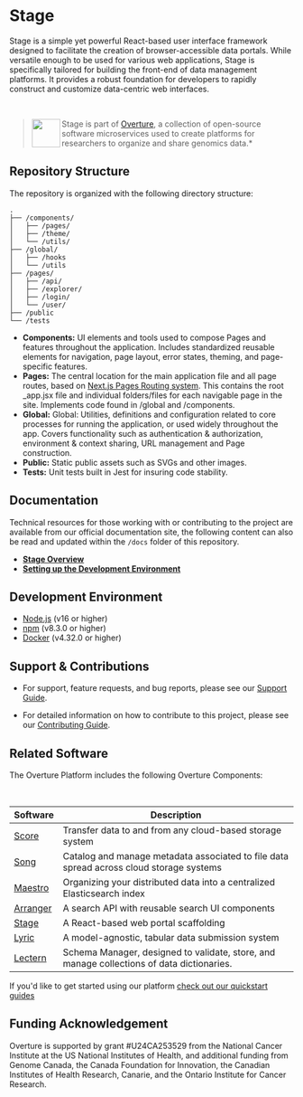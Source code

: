 # Stage

Stage is a simple yet powerful React-based user interface framework designed to facilitate the creation of browser-accessible data portals. While versatile enough to be used for various web applications, Stage is specifically tailored for building the front-end of data management platforms. It provides a robust foundation for developers to rapidly construct and customize data-centric web interfaces.

</br>

> <div>
> <img align="left" src="ov-logo.png" height="50"/>
> </div>
>
> Stage is part of [Overture](https://www.overture.bio/), a collection of open-source software microservices used to create platforms for researchers to organize and share genomics data.\*

## Repository Structure

The repository is organized with the following directory structure:

```
.
├── /components/
│   ├── /pages/
│   ├── /theme/
│   └── /utils/
├── /global/
│   ├── /hooks
│   └── /utils
├── /pages/
│   ├── /api/
│   ├── /explorer/
│   ├── /login/
│   └── /user/
├── /public
└── /tests
```

- **Components:** UI elements and tools used to compose Pages and features throughout the application. Includes standardized reusable elements for navigation, page layout, error states, theming, and page-specific features.
- **Pages:** The central location for the main application file and all page routes, based on [Next.js Pages Routing system](https://nextjs.org/docs/pages/building-your-application/routing). This contains the root \_app.jsx file and individual folders/files for each navigable page in the site. Implements code found in /global and /components.
- **Global:** Global: Utilities, definitions and configuration related to core processes for running the application, or used widely throughout the app. Covers functionality such as authentication & authorization, environment & context sharing, URL management and Page construction.
- **Public:** Static public assets such as SVGs and other images.
- **Tests:** Unit tests built in Jest for insuring code stability.

## Documentation

Technical resources for those working with or contributing to the project are available from our official documentation site, the following content can also be read and updated within the `/docs` folder of this repository.

- [**Stage Overview**](https://docs.overture.bio/docs/core-software/Stage/overview)
- [**Setting up the Development Environment**](https://docs.overture.bio/docs/core-software/Stage/setup)

## Development Environment

- [Node.js](https://nodejs.org/) (v16 or higher)
- [npm](https://www.npmjs.com/) (v8.3.0 or higher)
- [Docker](https://www.docker.com/) (v4.32.0 or higher)

## Support & Contributions

- For support, feature requests, and bug reports, please see our [Support Guide](https://docs.overture.bio/community/support).

- For detailed information on how to contribute to this project, please see our [Contributing Guide](https://docs.overture.bio/docs/contribution).

## Related Software

The Overture Platform includes the following Overture Components:

</br>

| Software                                                | Description                                                                               |
| ------------------------------------------------------- | ----------------------------------------------------------------------------------------- |
| [Score](https://github.com/overture-stack/score/)       | Transfer data to and from any cloud-based storage system                                  |
| [Song](https://github.com/overture-stack/song/)         | Catalog and manage metadata associated to file data spread across cloud storage systems   |
| [Maestro](https://github.com/overture-stack/maestro/)   | Organizing your distributed data into a centralized Elasticsearch index                   |
| [Arranger](https://github.com/overture-stack/arranger/) | A search API with reusable search UI components                                           |
| [Stage](https://github.com/overture-stack/stage)        | A React-based web portal scaffolding                                                      |
| [Lyric](https://github.com/overture-stack/lyric)        | A model-agnostic, tabular data submission system                                          |
| [Lectern](https://github.com/overture-stack/lectern)    | Schema Manager, designed to validate, store, and manage collections of data dictionaries. |

If you'd like to get started using our platform [check out our quickstart guides](https://docs.overture.bio/guides/getting-started)

## Funding Acknowledgement

Overture is supported by grant #U24CA253529 from the National Cancer Institute at the US National Institutes of Health, and additional funding from Genome Canada, the Canada Foundation for Innovation, the Canadian Institutes of Health Research, Canarie, and the Ontario Institute for Cancer Research.
